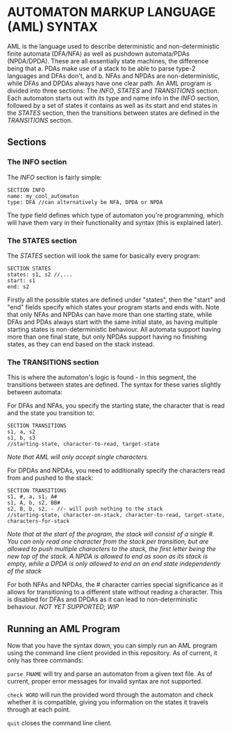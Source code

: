 # AUTOMATON MARKUP LANGUAGE (AML) SYNTAX

AML is the language used to describe deterministic and non-deterministic finite automata (DFA/NFA) as well as pushdown automata/PDAs (NPDA/DPDA).
These are all essentially state machines, the difference being that a. PDAs make use of a stack to be able to parse type-2 languages and DFAs don't, and b. NFAs and NPDAs are non-deterministic, while DFAs and DPDAs always have one clear path.
An AML program is divided into three sections: The *INFO*, *STATES* and *TRANSITIONS* section.
Each automaton starts out with its type and name info in the *INFO* section, followed by a set of states it contains as well as its start and end states in the *STATES* section, then the transitions between states are defined in the *TRANSITIONS* section.

## Sections

### The INFO section

The *INFO* section is fairly simple:

```
SECTION INFO
name: my_cool_automaton
type: DFA //can alternatively be NFA, DPDA or NPDA
```

The *type* field defines which type of automaton you're programming, which will have them vary in their functionality and syntax (this is explained later).

### The STATES section

The *STATES* section will look the same for basically every program:

```
SECTION STATES
states: s1, s2 //,...
start: s1
end: s2
```

Firstly all the possible states are defined under "states", then the "start" and "end" fields specify which states your program starts and ends with. Note that only NFAs and NPDAs can have more than one starting state, while DFAs and PDAs always start with the same initial state, as having multiple starting states is non-deterministic behaviour. All automata support having more than one final state, but only NPDAs support having no finishing states, as they can end based on the stack instead.

### The TRANSITIONS section

This is where the automaton's logic is found - in this segment, the transitions between states are defined. The syntax for these varies slightly between automata:

For DFAs and NFAs, you specify the starting state, the character that is read and the state you transition to:

```
SECTION TRANSITIONS
s1, a, s2
s1, b, s3
//starting-state, character-to-read, target-state
```

*Note that AML will only accept single characters.*

For DPDAs and NPDAs, you need to additionally specify the characters read from and pushed to the stack:

```
SECTION TRANSITIONS
s1, #, a, s1, A#
s1, A, b, s2, BB#
s2, B, b, s2, -	//- will push nothing to the stack
//starting-state, character-on-stack, character-to-read, target-state, characters-for-stack
```

*Note that  at the start of the program, the stack will consist of a single #. You can only read one character from the stack per transition, but are allowed to push multiple characters to the stack, the first letter being the new top of the stack. A NPDA is allowed to end as soon as its stack is empty, while a DPDA is only allowed to end on an end state independently of the stack*

For both NFAs and NPDAs, the # character carries special significance as it allows for transitioning to a different state without reading a character. This is disabled for DFAs and DPDAs as it can lead to non-deterministic behaviour. *NOT YET SUPPORTED; WIP*

## Running an AML Program

Now that you have the syntax down, you can simply run an AML program using the command line client provided in this repository. As of current, it only has three commands:

``parse FNAME`` will try and parse an automaton from a given text file. As of current, proper error messages for invalid syntax are not supported.

``check WORD`` will run the provided word through the automaton and check whether it is compatible, giving you information on the states it travels through at each point.

``quit`` closes the command line client.